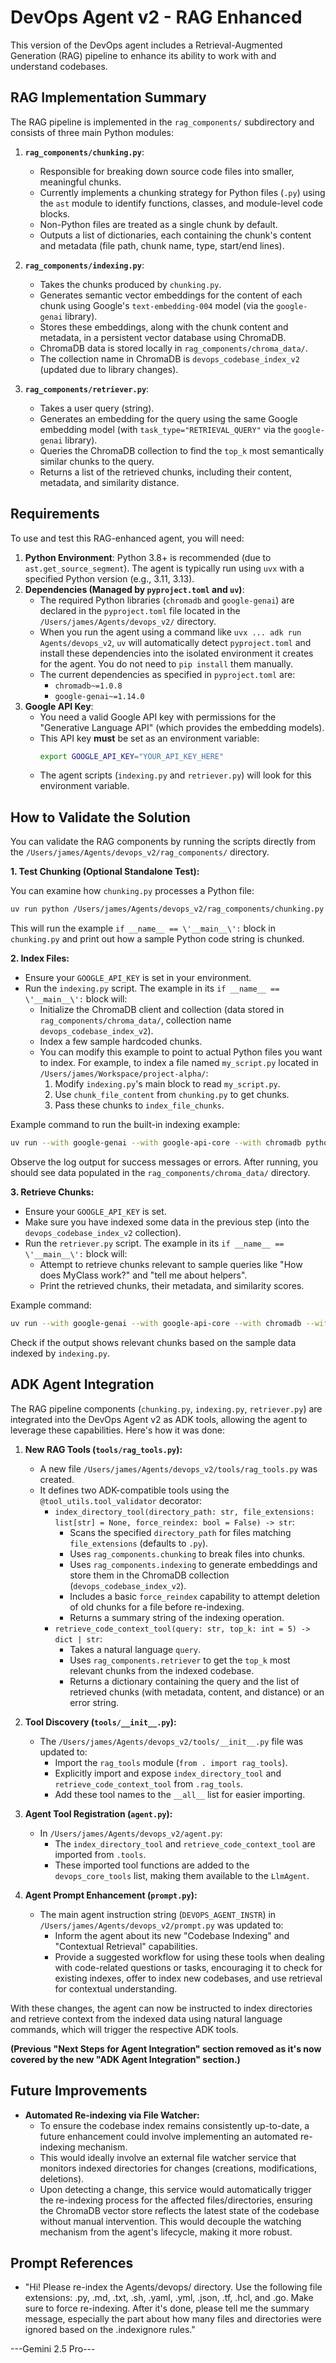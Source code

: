 # DevOps Agent v2 - RAG Enhanced

This version of the DevOps agent includes a Retrieval-Augmented Generation (RAG) pipeline to enhance its ability to work with and understand codebases.

## RAG Implementation Summary

The RAG pipeline is implemented in the `rag_components/` subdirectory and consists of three main Python modules:

1.  **`rag_components/chunking.py`**:
    *   Responsible for breaking down source code files into smaller, meaningful chunks.
    *   Currently implements a chunking strategy for Python files (`.py`) using the `ast` module to identify functions, classes, and module-level code blocks.
    *   Non-Python files are treated as a single chunk by default.
    *   Outputs a list of dictionaries, each containing the chunk\'s content and metadata (file path, chunk name, type, start/end lines).

2.  **`rag_components/indexing.py`**:
    *   Takes the chunks produced by `chunking.py`.
    *   Generates semantic vector embeddings for the content of each chunk using Google\'s `text-embedding-004` model (via the `google-genai` library).
    *   Stores these embeddings, along with the chunk content and metadata, in a persistent vector database using ChromaDB.
    *   ChromaDB data is stored locally in `rag_components/chroma_data/`.
    *   The collection name in ChromaDB is `devops_codebase_index_v2` (updated due to library changes).

3.  **`rag_components/retriever.py`**:
    *   Takes a user query (string).
    *   Generates an embedding for the query using the same Google embedding model (with `task_type="RETRIEVAL_QUERY"` via the `google-genai` library).
    *   Queries the ChromaDB collection to find the `top_k` most semantically similar chunks to the query.
    *   Returns a list of the retrieved chunks, including their content, metadata, and similarity distance.

## Requirements

To use and test this RAG-enhanced agent, you will need:

1.  **Python Environment**: Python 3.8+ is recommended (due to `ast.get_source_segment`). The agent is typically run using `uvx` with a specified Python version (e.g., 3.11, 3.13).
2.  **Dependencies (Managed by `pyproject.toml` and `uv`)**:
    *   The required Python libraries (`chromadb` and `google-genai`) are declared in the `pyproject.toml` file located in the `/Users/james/Agents/devops_v2/` directory.
    *   When you run the agent using a command like `uvx ... adk run Agents/devops_v2`, `uv` will automatically detect `pyproject.toml` and install these dependencies into the isolated environment it creates for the agent. You do not need to `pip install` them manually.
    *   The current dependencies as specified in `pyproject.toml` are:
        *   `chromadb~=1.0.8`
        *   `google-genai~=1.14.0`
3.  **Google API Key**:
    *   You need a valid Google API key with permissions for the "Generative Language API" (which provides the embedding models).
    *   This API key **must** be set as an environment variable:
        ```bash
        export GOOGLE_API_KEY="YOUR_API_KEY_HERE"
        ```
    *   The agent scripts (`indexing.py` and `retriever.py`) will look for this environment variable.

## How to Validate the Solution

You can validate the RAG components by running the scripts directly from the `/Users/james/Agents/devops_v2/rag_components/` directory.

**1. Test Chunking (Optional Standalone Test):**

   You can examine how `chunking.py` processes a Python file:
   ```bash
   uv run python /Users/james/Agents/devops_v2/rag_components/chunking.py
   ```
   This will run the example `if __name__ == \'__main__\':` block in `chunking.py` and print out how a sample Python code string is chunked.

**2. Index Files:**

   *   Ensure your `GOOGLE_API_KEY` is set in your environment.
   *   Run the `indexing.py` script. The example in its `if __name__ == \'__main__\':` block will:
        *   Initialize the ChromaDB client and collection (data stored in `rag_components/chroma_data/`, collection name `devops_codebase_index_v2`).
        *   Index a few sample hardcoded chunks.
        *   You can modify this example to point to actual Python files you want to index. For example, to index a file named `my_script.py` located in `/Users/james/Workspace/project-alpha/`:
            1.  Modify `indexing.py`\'s main block to read `my_script.py`.
            2.  Use `chunk_file_content` from `chunking.py` to get chunks.
            3.  Pass these chunks to `index_file_chunks`.

   Example command to run the built-in indexing example:
   ```bash
   uv run --with google-genai --with google-api-core --with chromadb python /Users/james/Agents/devops_v2/rag_components/indexing.py
   ```
   Observe the log output for success messages or errors. After running, you should see data populated in the `rag_components/chroma_data/` directory.

**3. Retrieve Chunks:**

   *   Ensure your `GOOGLE_API_KEY` is set.
   *   Make sure you have indexed some data in the previous step (into the `devops_codebase_index_v2` collection).
   *   Run the `retriever.py` script. The example in its `if __name__ == \'__main__\':` block will:
        *   Attempt to retrieve chunks relevant to sample queries like "How does MyClass work?" and "tell me about helpers".
        *   Print the retrieved chunks, their metadata, and similarity scores.

   Example command:
   ```bash
   uv run --with google-genai --with google-api-core --with chromadb --with protobuf==3.20.3 python /Users/james/Agents/devops_v2/rag_components/retriever.py
   ```
   Check if the output shows relevant chunks based on the sample data indexed by `indexing.py`.

## ADK Agent Integration

The RAG pipeline components (`chunking.py`, `indexing.py`, `retriever.py`) are integrated into the DevOps Agent v2 as ADK tools, allowing the agent to leverage these capabilities. Here\'s how it was done:

1.  **New RAG Tools (`tools/rag_tools.py`):**
    *   A new file `/Users/james/Agents/devops_v2/tools/rag_tools.py` was created.
    *   It defines two ADK-compatible tools using the `@tool_utils.tool_validator` decorator:
        *   `index_directory_tool(directory_path: str, file_extensions: list[str] = None, force_reindex: bool = False) -> str`:
            *   Scans the specified `directory_path` for files matching `file_extensions` (defaults to `.py`).
            *   Uses `rag_components.chunking` to break files into chunks.
            *   Uses `rag_components.indexing` to generate embeddings and store them in the ChromaDB collection (`devops_codebase_index_v2`).
            *   Includes a basic `force_reindex` capability to attempt deletion of old chunks for a file before re-indexing.
            *   Returns a summary string of the indexing operation.
        *   `retrieve_code_context_tool(query: str, top_k: int = 5) -> dict | str`:
            *   Takes a natural language `query`.
            *   Uses `rag_components.retriever` to get the `top_k` most relevant chunks from the indexed codebase.
            *   Returns a dictionary containing the query and the list of retrieved chunks (with metadata, content, and distance) or an error string.

2.  **Tool Discovery (`tools/__init__.py`):**
    *   The `/Users/james/Agents/devops_v2/tools/__init__.py` file was updated to:
        *   Import the `rag_tools` module (`from . import rag_tools`).
        *   Explicitly import and expose `index_directory_tool` and `retrieve_code_context_tool` from `.rag_tools`.
        *   Add these tool names to the `__all__` list for easier importing.

3.  **Agent Tool Registration (`agent.py`):**
    *   In `/Users/james/Agents/devops_v2/agent.py`:
        *   The `index_directory_tool` and `retrieve_code_context_tool` are imported from `.tools`.
        *   These imported tool functions are added to the `devops_core_tools` list, making them available to the `LlmAgent`.

4.  **Agent Prompt Enhancement (`prompt.py`):**
    *   The main agent instruction string (`DEVOPS_AGENT_INSTR`) in `/Users/james/Agents/devops_v2/prompt.py` was updated to:
        *   Inform the agent about its new "Codebase Indexing" and "Contextual Retrieval" capabilities.
        *   Provide a suggested workflow for using these tools when dealing with code-related questions or tasks, encouraging it to check for existing indexes, offer to index new codebases, and use retrieval for contextual understanding.

With these changes, the agent can now be instructed to index directories and retrieve context from the indexed data using natural language commands, which will trigger the respective ADK tools.


**(Previous "Next Steps for Agent Integration" section removed as it\'s now covered by the new "ADK Agent Integration" section.)**

## Future Improvements

*   **Automated Re-indexing via File Watcher:**
    *   To ensure the codebase index remains consistently up-to-date, a future enhancement could involve implementing an automated re-indexing mechanism.
    *   This would ideally involve an external file watcher service that monitors indexed directories for changes (creations, modifications, deletions).
    *   Upon detecting a change, this service would automatically trigger the re-indexing process for the affected files/directories, ensuring the ChromaDB vector store reflects the latest state of the codebase without manual intervention. This would decouple the watching mechanism from the agent\'s lifecycle, making it more robust.


## Prompt References

* "Hi! Please re-index the Agents/devops/ directory. Use the following file extensions: .py, .md, .txt, .sh, .yaml, .yml, .json, .tf, .hcl, and .go. Make sure to force re-indexing. After it's done, please tell me the summary message, especially the part about how many files and directories were ignored based on the .indexignore rules."


---Gemini 2.5 Pro---
